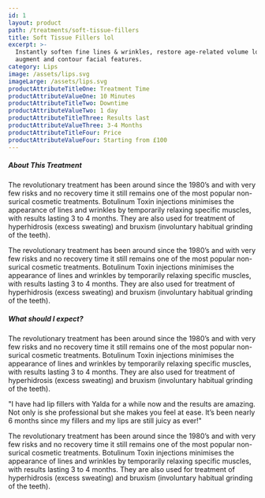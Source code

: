 ```yaml
---
id: 1
layout: product
path: /treatments/soft-tissue-fillers
title: Soft Tissue Fillers lol
excerpt: >-
  Instantly soften fine lines & wrinkles, restore age-related volume loss and
  augment and contour facial features.
category: Lips
image: /assets/lips.svg
imageLarge: /assets/lips.svg
productAttributeTitleOne: Treatment Time
productAttributeValueOne: 10 Minutes
productAttributeTitleTwo: Downtime
productAttributeValueTwo: 1 day
productAttributeTitleThree: Results last
productAttributeValueThree: 3-4 Months
productAttributeTitleFour: Price
productAttributeValueFour: Starting from £100
---
```

##### About This Treatment

The revolutionary treatment has been around since the 1980’s and with very few risks and no recovery time it still remains one of the most popular non-surical cosmetic treatments. Botulinum Toxin injections minimises the appearance of lines and wrinkles by temporarily relaxing specific muscles, with results lasting 3 to 4 months. They are also used for treatment of hyperhidrosis (excess sweating) and bruxism (involuntary habitual grinding of the teeth).

The revolutionary treatment has been around since the 1980’s and with very few risks and no recovery time it still remains one of the most popular non-surical cosmetic treatments. Botulinum Toxin injections minimises the appearance of lines and wrinkles by temporarily relaxing specific muscles, with results lasting 3 to 4 months. They are also used for treatment of hyperhidrosis (excess sweating) and bruxism (involuntary habitual grinding of the teeth).

##### What should I expect?

The revolutionary treatment has been around since the 1980’s and with very few risks and no recovery time it still remains one of the most popular non-surical cosmetic treatments. Botulinum Toxin injections minimises the appearance of lines and wrinkles by temporarily relaxing specific muscles, with results lasting 3 to 4 months. They are also used for treatment of hyperhidrosis (excess sweating) and bruxism (involuntary habitual grinding of the teeth).

"I have had lip fillers with Yalda for a while now and the results are amazing. Not only is she professional but she makes you feel at ease. It’s been nearly 6 months since my fillers and my lips are still juicy as ever!"

The revolutionary treatment has been around since the 1980’s and with very few risks and no recovery time it still remains one of the most popular non-surical cosmetic treatments. Botulinum Toxin injections minimises the appearance of lines and wrinkles by temporarily relaxing specific muscles, with results lasting 3 to 4 months. They are also used for treatment of hyperhidrosis (excess sweating) and bruxism (involuntary habitual grinding of the teeth).